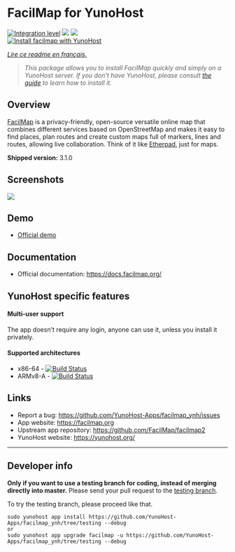 # FacilMap for YunoHost

[![Integration level](https://dash.yunohost.org/integration/facilmap.svg)](https://dash.yunohost.org/appci/app/facilmap) ![](https://ci-apps.yunohost.org/ci/badges/facilmap.status.svg) ![](https://ci-apps.yunohost.org/ci/badges/facilmap.maintain.svg)  
[![Install facilmap with YunoHost](https://install-app.yunohost.org/install-with-yunohost.svg)](https://install-app.yunohost.org/?app=facilmap)

*[Lire ce readme en français.](./README_fr.md)*

> *This package allows you to install FacilMap quickly and simply on a YunoHost server.
If you don't have YunoHost, please consult [the guide](https://yunohost.org/#/install) to learn how to install it.*


## Overview

[FacilMap](https://github.com/FacilMap/facilmap) is a privacy-friendly, open-source versatile online map that combines different services based on OpenStreetMap and makes it easy to find places, plan routes and create custom maps full of markers, lines and routes, allowing live collaboration. Think of it like [Etherpad](https://etherpad.org/), just for maps.

**Shipped version:** 3.1.0


## Screenshots

![](https://wiki.openstreetmap.org/w/images/7/7a/FacilMap.png)


## Demo

* [Official demo](https://facilmap.org/)


## Documentation

 * Official documentation: https://docs.facilmap.org/


## YunoHost specific features

#### Multi-user support

The app doesn't require any login, anyone can use it, unless you install it privately.

#### Supported architectures

* x86-64 - [![Build Status](https://ci-apps.yunohost.org/ci/logs/facilmap%20%28Apps%29.svg)](https://ci-apps.yunohost.org/ci/apps/facilmap/)
* ARMv8-A - [![Build Status](https://ci-apps-arm.yunohost.org/ci/logs/facilmap%20%28Apps%29.svg)](https://ci-apps-arm.yunohost.org/ci/apps/facilmap/)


## Links

 * Report a bug: https://github.com/YunoHost-Apps/facilmap_ynh/issues
 * App website: https://facilmap.org
 * Upstream app repository: https://github.com/FacilMap/facilmap2
 * YunoHost website: https://yunohost.org/

---


## Developer info

**Only if you want to use a testing branch for coding, instead of merging directly into master.**
Please send your pull request to the [testing branch](https://github.com/YunoHost-Apps/facilmap_ynh/tree/testing).

To try the testing branch, please proceed like that.
```
sudo yunohost app install https://github.com/YunoHost-Apps/facilmap_ynh/tree/testing --debug
or
sudo yunohost app upgrade facilmap -u https://github.com/YunoHost-Apps/facilmap_ynh/tree/testing --debug
```
